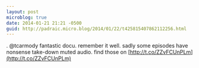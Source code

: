 ```yaml
---
layout: post
microblog: true
date: 2014-01-21 21:21 -0500
guid: http://padraic.micro.blog/2014/01/22/t425815407862112256.html
---
```

. @tcarmody fantastic docu. remember it well. sadly some episodes have nonsense take-down muted audio. find those on [http://t.co/ZZvFCUnPLm](http://t.co/ZZvFCUnPLm)
